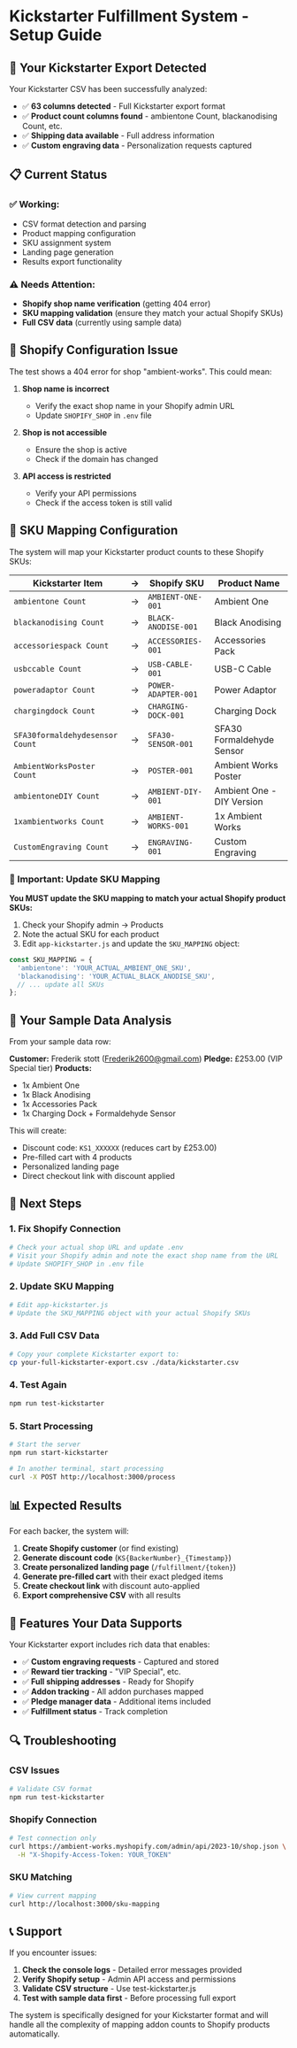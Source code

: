 # Kickstarter Fulfillment System - Setup Guide

## 🎯 Your Kickstarter Export Detected

Your Kickstarter CSV has been successfully analyzed:
- ✅ **63 columns detected** - Full Kickstarter export format
- ✅ **Product count columns found** - ambientone Count, blackanodising Count, etc.
- ✅ **Shipping data available** - Full address information
- ✅ **Custom engraving data** - Personalization requests captured

## 📋 Current Status

### ✅ Working:
- CSV format detection and parsing
- Product mapping configuration
- SKU assignment system
- Landing page generation
- Results export functionality

### ⚠️ Needs Attention:
- **Shopify shop name verification** (getting 404 error)
- **SKU mapping validation** (ensure they match your actual Shopify SKUs)
- **Full CSV data** (currently using sample data)

## 🏪 Shopify Configuration Issue

The test shows a 404 error for shop "ambient-works". This could mean:

1. **Shop name is incorrect**
   - Verify the exact shop name in your Shopify admin URL
   - Update `SHOPIFY_SHOP` in `.env` file

2. **Shop is not accessible**
   - Ensure the shop is active
   - Check if the domain has changed

3. **API access is restricted**
   - Verify your API permissions
   - Check if the access token is still valid

## 🔧 SKU Mapping Configuration

The system will map your Kickstarter product counts to these Shopify SKUs:

| Kickstarter Item | → | Shopify SKU | Product Name |
|------------------|---|-------------|--------------|
| `ambientone Count` | → | `AMBIENT-ONE-001` | Ambient One |
| `blackanodising Count` | → | `BLACK-ANODISE-001` | Black Anodising |
| `accessoriespack Count` | → | `ACCESSORIES-001` | Accessories Pack |
| `usbccable Count` | → | `USB-CABLE-001` | USB-C Cable |
| `poweradaptor Count` | → | `POWER-ADAPTER-001` | Power Adaptor |
| `chargingdock Count` | → | `CHARGING-DOCK-001` | Charging Dock |
| `SFA30formaldehydesensor Count` | → | `SFA30-SENSOR-001` | SFA30 Formaldehyde Sensor |
| `AmbientWorksPoster Count` | → | `POSTER-001` | Ambient Works Poster |
| `ambientoneDIY Count` | → | `AMBIENT-DIY-001` | Ambient One - DIY Version |
| `1xambientworks Count` | → | `AMBIENT-WORKS-001` | 1x Ambient Works |
| `CustomEngraving Count` | → | `ENGRAVING-001` | Custom Engraving |

### 🚨 Important: Update SKU Mapping

**You MUST update the SKU mapping to match your actual Shopify product SKUs:**

1. Check your Shopify admin → Products
2. Note the actual SKU for each product
3. Edit `app-kickstarter.js` and update the `SKU_MAPPING` object:

```javascript
const SKU_MAPPING = {
  'ambientone': 'YOUR_ACTUAL_AMBIENT_ONE_SKU',
  'blackanodising': 'YOUR_ACTUAL_BLACK_ANODISE_SKU',
  // ... update all SKUs
};
```

## 📄 Your Sample Data Analysis

From your sample data row:

**Customer:** Frederik stott (Frederik2600@gmail.com)
**Pledge:** £253.00 (VIP Special tier)
**Products:** 
- 1x Ambient One 
- 1x Black Anodising
- 1x Accessories Pack
- 1x Charging Dock + Formaldehyde Sensor

This will create:
- Discount code: `KS1_XXXXXX` (reduces cart by £253.00)
- Pre-filled cart with 4 products
- Personalized landing page
- Direct checkout link with discount applied

## 🚀 Next Steps

### 1. Fix Shopify Connection
```bash
# Check your actual shop URL and update .env
# Visit your Shopify admin and note the exact shop name from the URL
# Update SHOPIFY_SHOP in .env file
```

### 2. Update SKU Mapping
```bash
# Edit app-kickstarter.js
# Update the SKU_MAPPING object with your actual Shopify SKUs
```

### 3. Add Full CSV Data
```bash
# Copy your complete Kickstarter export to:
cp your-full-kickstarter-export.csv ./data/kickstarter.csv
```

### 4. Test Again
```bash
npm run test-kickstarter
```

### 5. Start Processing
```bash
# Start the server
npm run start-kickstarter

# In another terminal, start processing
curl -X POST http://localhost:3000/process
```

## 📊 Expected Results

For each backer, the system will:

1. **Create Shopify customer** (or find existing)
2. **Generate discount code** (`KS{BackerNumber}_{Timestamp}`)
3. **Create personalized landing page** (`/fulfillment/{token}`)
4. **Generate pre-filled cart** with their exact pledged items
5. **Create checkout link** with discount auto-applied
6. **Export comprehensive CSV** with all results

## 🎨 Features Your Data Supports

Your Kickstarter export includes rich data that enables:

- ✅ **Custom engraving requests** - Captured and stored
- ✅ **Reward tier tracking** - "VIP Special", etc.
- ✅ **Full shipping addresses** - Ready for Shopify
- ✅ **Addon tracking** - All addon purchases mapped
- ✅ **Pledge manager data** - Additional items included
- ✅ **Fulfillment status** - Track completion

## 🔍 Troubleshooting

### CSV Issues
```bash
# Validate CSV format
npm run test-kickstarter
```

### Shopify Connection
```bash
# Test connection only
curl https://ambient-works.myshopify.com/admin/api/2023-10/shop.json \
  -H "X-Shopify-Access-Token: YOUR_TOKEN"
```

### SKU Matching
```bash
# View current mapping
curl http://localhost:3000/sku-mapping
```

## 📞 Support

If you encounter issues:

1. **Check the console logs** - Detailed error messages provided
2. **Verify Shopify setup** - Admin API access and permissions
3. **Validate CSV structure** - Use test-kickstarter.js
4. **Test with sample data first** - Before processing full export

The system is specifically designed for your Kickstarter format and will handle all the complexity of mapping addon counts to Shopify products automatically.
